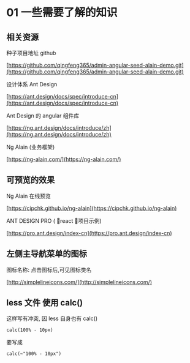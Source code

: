 # 01 一些需要了解的知识

## 相关资源

种子项目地址 github

[https://github.com/qingfeng365/admin-angular-seed-alain-demo.git](https://github.com/qingfeng365/admin-angular-seed-alain-demo.git)


设计体系 Ant Design 

[https://ant.design/docs/spec/introduce-cn](https://ant.design/docs/spec/introduce-cn)

Ant Design 的 angular 组件库

[https://ng.ant.design/docs/introduce/zh](https://ng.ant.design/docs/introduce/zh)

Ng Alain (业务框架)

[https://ng-alain.com/](https://ng-alain.com/)

## 可预览的效果

Ng Alain 在线预览

[https://cipchk.github.io/ng-alain](https://cipchk.github.io/ng-alain)


ANT DESIGN PRO ( react 项目示例)

[https://pro.ant.design/index-cn](https://pro.ant.design/index-cn)




## 左侧主导航菜单的图标

图标名称: 点击图标后,可见图标类名

[http://simplelineicons.com/](http://simplelineicons.com/)


## less 文件 使用 calc()

这样写有冲突, 因 less 自身也有 calc()

```
calc(100% - 10px)

```

要写成

```
calc(~"100% - 10px")

```